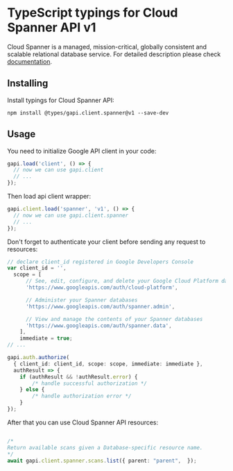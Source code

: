 # TypeScript typings for Cloud Spanner API v1

Cloud Spanner is a managed, mission-critical, globally consistent and scalable relational database service.
For detailed description please check [documentation](https://cloud.google.com/spanner/).

## Installing

Install typings for Cloud Spanner API:

```
npm install @types/gapi.client.spanner@v1 --save-dev
```

## Usage

You need to initialize Google API client in your code:

```typescript
gapi.load('client', () => {
  // now we can use gapi.client
  // ...
});
```

Then load api client wrapper:

```typescript
gapi.client.load('spanner', 'v1', () => {
  // now we can use gapi.client.spanner
  // ...
});
```

Don't forget to authenticate your client before sending any request to resources:

```typescript
// declare client_id registered in Google Developers Console
var client_id = '',
  scope = [ 
      // See, edit, configure, and delete your Google Cloud Platform data
      'https://www.googleapis.com/auth/cloud-platform',

      // Administer your Spanner databases
      'https://www.googleapis.com/auth/spanner.admin',

      // View and manage the contents of your Spanner databases
      'https://www.googleapis.com/auth/spanner.data',
    ],
    immediate = true;
// ...

gapi.auth.authorize(
  { client_id: client_id, scope: scope, immediate: immediate },
  authResult => {
    if (authResult && !authResult.error) {
        /* handle successful authorization */
    } else {
        /* handle authorization error */
    }
});
```

After that you can use Cloud Spanner API resources:

```typescript

/*
Return available scans given a Database-specific resource name.
*/
await gapi.client.spanner.scans.list({ parent: "parent",  });
```
